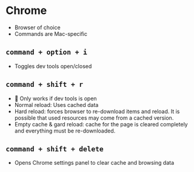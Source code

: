 # Chrome

- Browser of choice
- Commands are Mac-specific

## `command + option + i`

- Toggles dev tools open/closed

## `command + shift + r`

- 📣 Only works if dev tools is open
- Normal reload: Uses cached data
- Hard reload: forces browser to re-download items and reload. It is possible that used resources may come from a cached version.
- Empty cache & gard reload: cache for the page is cleared completely and everything must be re-downloaded.

## `command + shift + delete`

- Opens Chrome settings panel to clear cache and browsing data

